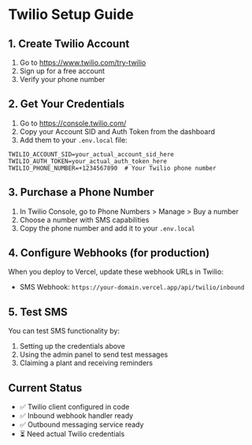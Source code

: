 # Twilio Setup Guide

## 1. Create Twilio Account
1. Go to https://www.twilio.com/try-twilio
2. Sign up for a free account
3. Verify your phone number

## 2. Get Your Credentials
1. Go to https://console.twilio.com/
2. Copy your Account SID and Auth Token from the dashboard
3. Add them to your `.env.local` file:

```env
TWILIO_ACCOUNT_SID=your_actual_account_sid_here
TWILIO_AUTH_TOKEN=your_actual_auth_token_here
TWILIO_PHONE_NUMBER=+1234567890  # Your Twilio phone number
```

## 3. Purchase a Phone Number
1. In Twilio Console, go to Phone Numbers > Manage > Buy a number
2. Choose a number with SMS capabilities
3. Copy the phone number and add it to your `.env.local`

## 4. Configure Webhooks (for production)
When you deploy to Vercel, update these webhook URLs in Twilio:
- SMS Webhook: `https://your-domain.vercel.app/api/twilio/inbound`

## 5. Test SMS
You can test SMS functionality by:
1. Setting up the credentials above
2. Using the admin panel to send test messages
3. Claiming a plant and receiving reminders

## Current Status
- ✅ Twilio client configured in code
- ✅ Inbound webhook handler ready
- ✅ Outbound messaging service ready
- ⏳ Need actual Twilio credentials

